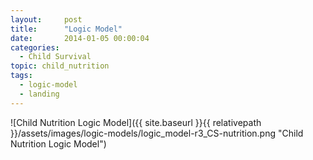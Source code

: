 ```yaml
---
layout:     post
title:      "Logic Model"
date:       2014-01-05 00:00:04
categories: 
  - Child Survival
topic: child_nutrition
tags:       
  - logic-model
  - landing
---
```


![Child Nutrition Logic Model]({{ site.baseurl }}{{ relativepath }}/assets/images/logic-models/logic_model-r3_CS-nutrition.png "Child Nutrition Logic Model")